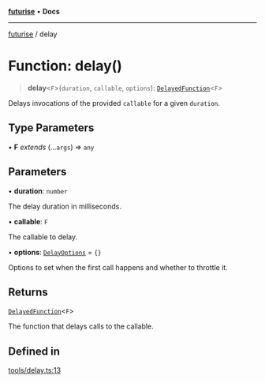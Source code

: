 [**futurise**](../README.md) • **Docs**

***

[futurise](../README.md) / delay

# Function: delay()

> **delay**\<`F`\>(`duration`, `callable`, `options`): [`DelayedFunction`](../interfaces/DelayedFunction.md)\<`F`\>

Delays invocations of the provided `callable` for a given `duration`.

## Type Parameters

• **F** *extends* (...`args`) => `any`

## Parameters

• **duration**: `number`

The delay duration in milliseconds.

• **callable**: `F`

The callable to delay.

• **options**: [`DelayOptions`](../type-aliases/DelayOptions.md) = `{}`

Options to set when the first call happens and whether to throttle it.

## Returns

[`DelayedFunction`](../interfaces/DelayedFunction.md)\<`F`\>

The function that delays calls to the callable.

## Defined in

[tools/delay.ts:13](https://github.com/nevoland/futurise/blob/f004fb130ed2cfd337ed99b8ab01ee1b07fb6a02/lib/tools/delay.ts#L13)
